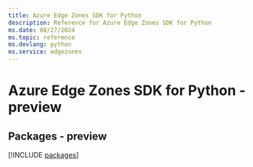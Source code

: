```yaml
---
title: Azure Edge Zones SDK for Python
description: Reference for Azure Edge Zones SDK for Python
ms.date: 08/27/2024
ms.topic: reference
ms.devlang: python
ms.service: edgezones
---
```

# Azure Edge Zones SDK for Python - preview
## Packages - preview
[!INCLUDE [packages](edge-zones-index.md)]